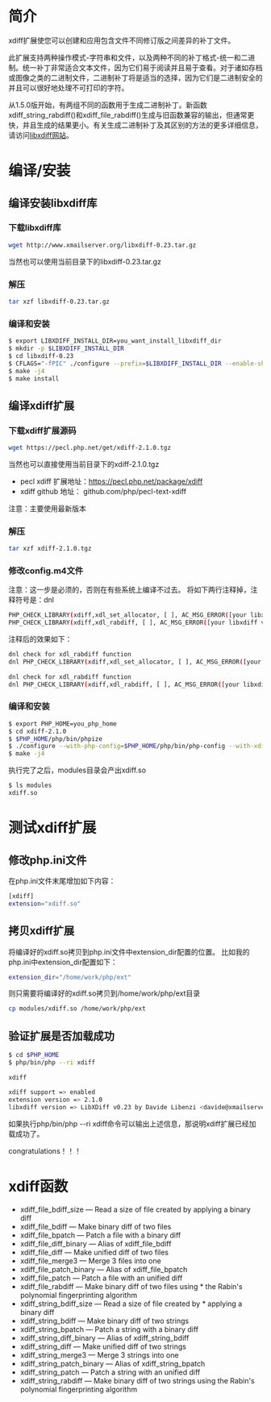 # 简介
xdiff扩展使您可以创建和应用包含文件不同修订版之间差异的补丁文件。

此扩展支持两种操作模式-字符串和文件，以及两种不同的补丁格式-统一和二进制。统一补丁非常适合文本文件，因为它们易于阅读并且易于查看。对于诸如存档或图像之类的二进制文件，二进制补丁将是适当的选择，因为它们是二进制安全的并且可以很好地处理不可打印的字符。

从1.5.0版开始，有两组不同的函数用于生成二进制补丁。新函数xdiff_string_rabdiff()和xdiff_file_rabdiff()生成与旧函数兼容的输出，但通常更快，并且生成的结果更小。有关生成二进制补丁及其区别的方法的更多详细信息，请访问[libxdiff网站](http://www.xmailserver.org/xdiff-lib.html)。

# 编译/安装

## 编译安装libxdiff库

### 下载libxdiff库
```bash
wget http://www.xmailserver.org/libxdiff-0.23.tar.gz
```
当然也可以使用当前目录下的libxdiff-0.23.tar.gz

### 解压
```bash
tar xzf libxdiff-0.23.tar.gz
```

### 编译和安装
```bash
$ export LIBXDIFF_INSTALL_DIR=you_want_install_libxdiff_dir
$ mkdir -p $LIBXDIFF_INSTALL_DIR
$ cd libxdiff-0.23
$ CFLAGS="-fPIC" ./configure --prefix=$LIBXDIFF_INSTALL_DIR --enable-shared=no --enable-static=yes
$ make -j4
$ make install
```

## 编译xdiff扩展

### 下载xdiff扩展源码
```bash
wget https://pecl.php.net/get/xdiff-2.1.0.tgz
```
当然也可以直接使用当前目录下的xdiff-2.1.0.tgz

* pecl xdiff 扩展地址：https://pecl.php.net/package/xdiff
* xdiff github 地址： github.com/php/pecl-text-xdiff

注意：主要使用最新版本

### 解压
```bash
tar xzf xdiff-2.1.0.tgz
```
### 修改config.m4文件
注意：这一步是必须的，否则在有些系统上编译不过去。
将如下两行注释掉，注释符号是：dnl
```bash
PHP_CHECK_LIBRARY(xdiff,xdl_set_allocator, [ ], AC_MSG_ERROR([your libxdiff version is too old]))
PHP_CHECK_LIBRARY(xdiff,xdl_rabdiff, [ ], AC_MSG_ERROR([your libxdiff version is too old]))
```
注释后的效果如下：
```bash
dnl check for xdl_rabdiff function
dnl PHP_CHECK_LIBRARY(xdiff,xdl_set_allocator, [ ], AC_MSG_ERROR([your libxdiff version is too old]))
 
dnl check for xdl_rabdiff function
dnl PHP_CHECK_LIBRARY(xdiff,xdl_rabdiff, [ ], AC_MSG_ERROR([your libxdiff version is too old]))
```
### 编译和安装
```bash
$ export PHP_HOME=you_php_home
$ cd xdiff-2.1.0
$ $PHP_HOME/php/bin/phpize
$ ./configure --with-php-config=$PHP_HOME/php/bin/php-config --with-xdiff=$LIBXDIFF_INSTALL_DIR
$ make -j4
```
执行完了之后，modules目录会产出xdiff.so
```bash
$ ls modules
xdiff.so
```
# 测试xdiff扩展
## 修改php.ini文件
在php.ini文件末尾增加如下内容：
```bash
[xdiff]
extension="xdiff.so"
```
## 拷贝xdiff扩展
将编译好的xdiff.so拷贝到php.ini文件中extension_dir配置的位置。
比如我的php.ini中extension_dir配置如下：
```bash
extension_dir="/home/work/php/ext"
```
则只需要将编译好的xdiff.so拷贝到/home/work/php/ext目录
```bash
cp modules/xdiff.so /home/work/php/ext
```
## 验证扩展是否加载成功
```bash
$ cd $PHP_HOME
$ php/bin/php --ri xdiff
 
xdiff
 
xdiff support => enabled
extension version => 2.1.0
libxdiff version => LibXDiff v0.23 by Davide Libenzi <davide@xmailserver.org>
```
如果执行php/bin/php --ri xdiff命令可以输出上述信息，那说明xdiff扩展已经加载成功了。

congratulations！！！

# xdiff函数

* xdiff_file_bdiff_size — Read a size of file created by applying a binary diff
* xdiff_file_bdiff — Make binary diff of two files
* xdiff_file_bpatch — Patch a file with a binary diff
* xdiff_file_diff_binary — Alias of xdiff_file_bdiff
* xdiff_file_diff — Make unified diff of two files
* xdiff_file_merge3 — Merge 3 files into one
* xdiff_file_patch_binary — Alias of xdiff_file_bpatch
* xdiff_file_patch — Patch a file with an unified diff
* xdiff_file_rabdiff — Make binary diff of two files using * the Rabin's polynomial fingerprinting algorithm
* xdiff_string_bdiff_size — Read a size of file created by * applying a binary diff
* xdiff_string_bdiff — Make binary diff of two strings
* xdiff_string_bpatch — Patch a string with a binary diff
* xdiff_string_diff_binary — Alias of xdiff_string_bdiff
* xdiff_string_diff — Make unified diff of two strings
* xdiff_string_merge3 — Merge 3 strings into one
* xdiff_string_patch_binary — Alias of xdiff_string_bpatch
* xdiff_string_patch — Patch a string with an unified diff
* xdiff_string_rabdiff — Make binary diff of two strings using the Rabin's polynomial fingerprinting algorithm

